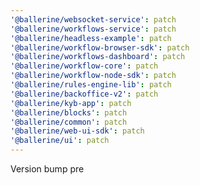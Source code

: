 ```yaml
---
'@ballerine/websocket-service': patch
'@ballerine/workflows-service': patch
'@ballerine/headless-example': patch
'@ballerine/workflow-browser-sdk': patch
'@ballerine/workflows-dashboard': patch
'@ballerine/workflow-core': patch
'@ballerine/workflow-node-sdk': patch
'@ballerine/rules-engine-lib': patch
'@ballerine/backoffice-v2': patch
'@ballerine/kyb-app': patch
'@ballerine/blocks': patch
'@ballerine/common': patch
'@ballerine/web-ui-sdk': patch
'@ballerine/ui': patch
---
```


Version bump pre

